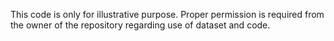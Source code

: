 This code is only for illustrative purpose. Proper permission is required from the owner of the repository regarding use of dataset and code.
